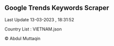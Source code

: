 

## Google Trends Keywords Scraper 
 
Last Update 13-03-2023 , 18:31:52

Country List :
VIETNAM.json



© Abdul Muttaqin 
